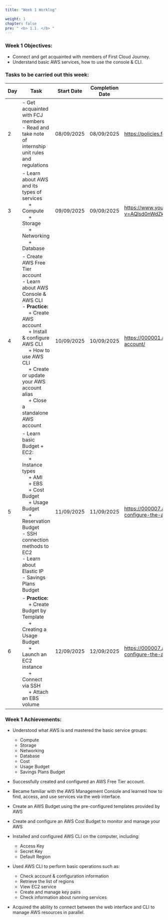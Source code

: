 ```yaml
---
title: "Week 1 Worklog"

weight: 1
chapter: false
pre: " <b> 1.1. </b> "
---
```



### Week 1 Objectives:

* Connect and get acquainted with members of First Cloud Journey.
* Understand basic AWS services, how to use the console & CLI.

### Tasks to be carried out this week:
| Day | Task                                                                                                                                                                                                   | Start Date | Completion Date | Reference Material                        |
| --- | ------------------------------------------------------------------------------------------------------------------------------------------------------------------------------------------------------ | ---------- | --------------- | ----------------------------------------- |
| 2   | - Get acquainted with FCJ members <br> - Read and take note of internship unit rules and regulations                                                                                                   | 08/09/2025 | 08/09/2025      |<https://policies.fcjuni.com/>
| 3   | - Learn about AWS and its types of services <br>&emsp; + Compute <br>&emsp; + Storage <br>&emsp; + Networking <br>&emsp; + Database  <br>                                              | 09/09/2025 | 09/09/2025      | <https://www.youtube.com/watch?v=AQlsd0nWdZk&list=PLahN4TLWtox2a3vElknwzU_urND8hLn1i> |
| 4   | - Create AWS Free Tier account <br> - Learn about AWS Console & AWS CLI <br> - **Practice:** <br>&emsp; + Create AWS account <br>&emsp; + Install & configure AWS CLI <br> &emsp; + How to use AWS CLI <br> &emsp; + Create or update your AWS account alias <br> &emsp; + Close a standalone AWS account | 10/09/2025 | 10/09/2025      | <https://000001.awsstudygroup.com/vi/1-create-new-aws-account/> |
| 5   | - Learn basic Budget + EC2: <br>&emsp; + Instance types <br>&emsp; + AMI <br>&emsp; + EBS <br>&emsp; + Cost Budget <br>&emsp; + Usage Budget <br>&emsp; + Reservation Budget <br> - SSH connection methods to EC2 <br> - Learn about Elastic IP   <br> - Savings Plans Budget                           | 11/09/2025 | 11/09/2025      | <https://000007.awsstudygroup.com/vi/5-explore-and-configure-the-aws-management-console/> |
| 6   | - **Practice:** <br>&emsp; + Create Budget by Template <br>&emsp; + Creating a Usage Budget <br>&emsp; + Launch an EC2 instance <br>&emsp; + Connect via SSH <br>&emsp; + Attach an EBS volume                                                                                     | 12/09/2025 | 12/09/2025      | <https://000007.awsstudygroup.com/vi/5-explore-and-configure-the-aws-management-console/> |


### Week 1 Achievements:

* Understood what AWS is and mastered the basic service groups: 
  * Compute
  * Storage
  * Networking 
  * Database
  * Cost
  * Usage Budget
  * Savings Plans Budget

* Successfully created and configured an AWS Free Tier account.

* Became familiar with the AWS Management Console and learned how to find, access, and use services via the web interface.

* Create an AWS Budget using the pre-configured templates provided by AWS

* Create and configure an AWS Cost Budget to monitor and manage your AWS

* Installed and configured AWS CLI on the computer, including:
  * Access Key
  * Secret Key
  * Default Region

* Used AWS CLI to perform basic operations such as:

  * Check account & configuration information
  * Retrieve the list of regions
  * View EC2 service
  * Create and manage key pairs
  * Check information about running services


* Acquired the ability to connect between the web interface and CLI to manage AWS resources in parallel.

